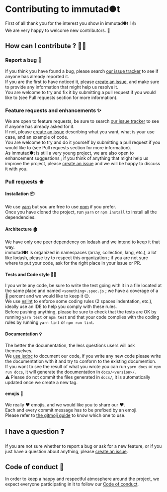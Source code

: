 # Contributing to immutad●t
First of all thank you for the interest you show in immutad●t ! :+1:<br />
We are very happy to welcome new contributors. :tada:

## How can I contribute ? :man_technologist:
### Report a bug :bug:
If you think you have found a bug, please search [our issue tracker](https://github.com/Zenika/immutadot/issues) to see if anyone has already reported it.<br />
If you are the first to have noticed it, please [create an issue](https://github.com/Zenika/immutadot/issues/new), and make sure to provide any information that might help us resolve it.<br />
You are welcome to try and fix it by submitting a pull request if you would like to (see Pull requests section for more information).

### Feature requests and enhancements :sparkles:
We are open to feature requests, be sure to search [our issue tracker](https://github.com/Zenika/immutadot/issues) to see if anyone has already asked for it.<br />
If not, please [create an issue](https://github.com/Zenika/immutadot/issues/new) describing what you want, what is your use case, and an example of code.<br />
You are welcome to try and do it yourself by submitting a pull request if you would like to (see Pull requests section for more information).<br />
As immutad●t is still a very young project, we are also open to enhancement suggestions ; if you think of anything that might help us improve the project, please [create an issue](https://github.com/Zenika/immutadot/issues/new) and we will be happy to discuss it with you.

### Pull requests :arrow_up:
#### Installation :package:
We use [yarn](https://yarnpkg.com/) but you are free to use [npm](https://www.npmjs.com/) if you prefer.<br />
Once you have cloned the project, run `yarn` or `npm install` to install all the dependencies.

#### Architecture :house:
We have only one peer dependency on [lodash](https://lodash.com/) and we intend to keep it that way.<br />
immutad●t is organized in namespaces (array, collection, lang, etc.), a lot like lodash, please try to respect this organization ; if you are not sure where to put your code, ask for the right place in your issue or PR.

#### Tests and Code style :policeman:
I you write any code, be sure to write the test going with it in a file located at the same place and named `<something>.spec.js` ; we have a coverage of a :100: percent and we would like to keep it :wink:.<br />
We use [eslint](http://eslint.org/) to enforce some coding rules (2 spaces indentation, etc.), ideally use an IDE to help you comply with these rules.<br />
Before pushing anything, please be sure to check that the tests are OK by running `yarn test` or `npm test` and that your code complies with the coding rules by running `yarn lint` or `npm run lint`.

#### Documentation :bulb:
The better the documentation, the less questions users will ask themeselves.<br />
We [use jsdoc](http://usejsdoc.org/) to document our code, if you write any new code please write the documentation with it and try to conform to the existing documention.<br />
If you want to see the result of what you wrote you can run `yarn docs` or `npm run docs`, it will generate the documentation in `docs/<version>/`.<br />
:warning: Please do not commit the files generated in `docs/`, it is automatically updated once we create a new tag.

#### emojis :beers:
We really :heart: emojis, and we would like you to share our :heart:.<br />
Each and every commit message has to be prefixed by an emoji.<br />
Please refer to [the gitmoji guide](https://gitmoji.carloscuesta.me/) to know which one to use.

## I have a question :question:
If you are not sure whether to report a bug or ask for a new feature, or if you just have a question about anything, please [create an issue](https://github.com/Zenika/immutadot/issues/new).

## Code of conduct :page_facing_up:
In order to keep a happy and respectful atmosphere around the project, we expect everyone participating in it to follow our [Code of conduct](https://github.com/Zenika/immutadot/blob/master/.github/CODE_OF_CONDUCT.md).
